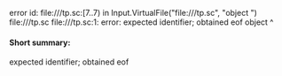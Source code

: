 error id: file://<WORKSPACE>/tp.sc:[7..7) in Input.VirtualFile("file://<WORKSPACE>/tp.sc", "object ")
file://<WORKSPACE>/tp.sc
file://<WORKSPACE>/tp.sc:1: error: expected identifier; obtained eof
object 
       ^
#### Short summary: 

expected identifier; obtained eof